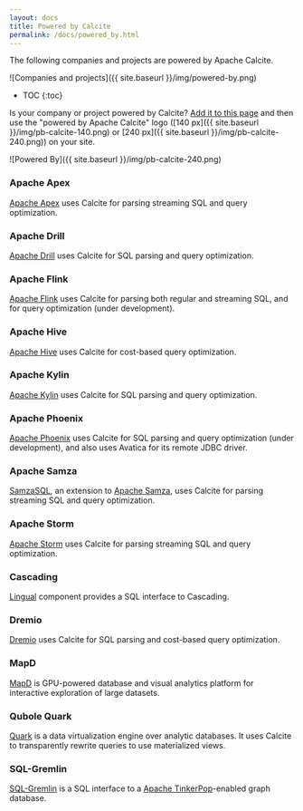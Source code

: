 ```yaml
---
layout: docs
title: Powered by Calcite
permalink: /docs/powered_by.html
---
```

<!--
{% comment %}
Licensed to the Apache Software Foundation (ASF) under one or more
contributor license agreements.  See the NOTICE file distributed with
this work for additional information regarding copyright ownership.
The ASF licenses this file to you under the Apache License, Version 2.0
(the "License"); you may not use this file except in compliance with
the License.  You may obtain a copy of the License at

http://www.apache.org/licenses/LICENSE-2.0

Unless required by applicable law or agreed to in writing, software
distributed under the License is distributed on an "AS IS" BASIS,
WITHOUT WARRANTIES OR CONDITIONS OF ANY KIND, either express or implied.
See the License for the specific language governing permissions and
limitations under the License.
{% endcomment %}
-->

The following companies and projects are powered by Apache Calcite.

![Companies and projects]({{ site.baseurl }}/img/powered-by.png)

* TOC
{:toc}

Is your company or project powered by Calcite?
[Add it to this page](https://github.com/apache/calcite/blob/master/site/_docs/powered_by.md)
and then use the "powered by Apache Calcite" logo
([140 px]({{ site.baseurl }}/img/pb-calcite-140.png)
or [240 px]({{ site.baseurl }}/img/pb-calcite-240.png))
on your site.


![Powered By]({{ site.baseurl }}/img/pb-calcite-240.png)

### Apache Apex

<a href="https://apex.apache.org">Apache Apex</a>
uses Calcite for parsing streaming SQL and query optimization.

### Apache Drill

<a href="https://drill.apache.org">Apache Drill</a>
uses Calcite for SQL parsing and query optimization.

### Apache Flink

<a href="https://flink.apache.org">Apache Flink</a>
uses Calcite for parsing both regular and streaming SQL,
and for query optimization (under development).

### Apache Hive

<a href="https://hive.apache.org">Apache Hive</a>
uses Calcite for cost-based query optimization.

### Apache Kylin

<a href="https://kylin.apache.org">Apache Kylin</a>
uses Calcite for SQL parsing and query optimization.

### Apache Phoenix

<a href="https://phoenix.apache.org">Apache Phoenix</a>
uses Calcite for SQL parsing and query optimization (under development),
and also uses Avatica for its remote JDBC driver.

### Apache Samza

<a href="https://github.com/milinda/samza-sql">SamzaSQL</a>,
an extension to
<a href="https://samza.apache.org">Apache Samza</a>,
uses Calcite for parsing streaming SQL and query optimization.

### Apache Storm

<a href="https://storm.apache.org">Apache Storm</a>
uses Calcite for parsing streaming SQL and query optimization.

### Cascading

<a href="https://github.com/Cascading/lingual">Lingual</a>
component provides a SQL interface to Cascading.

### Dremio

<a href="https://www.dremio.com">Dremio</a>
uses Calcite for SQL parsing and cost-based query optimization.

### MapD

<a href="https://www.mapd.com">MapD</a>
is GPU-powered database and visual analytics platform for
interactive exploration of large datasets.

### Qubole Quark

[Quark](https://github.com/qubole/quark)
is a data virtualization engine over analytic databases.
It uses Calcite to transparently rewrite queries to use materialized views.

### SQL-Gremlin

<a href="https://github.com/twilmes/sql-gremlin">SQL-Gremlin</a>
is a SQL interface to a
<a href="http://tinkerpop.apache.org/">Apache TinkerPop</a>-enabled
graph database.

